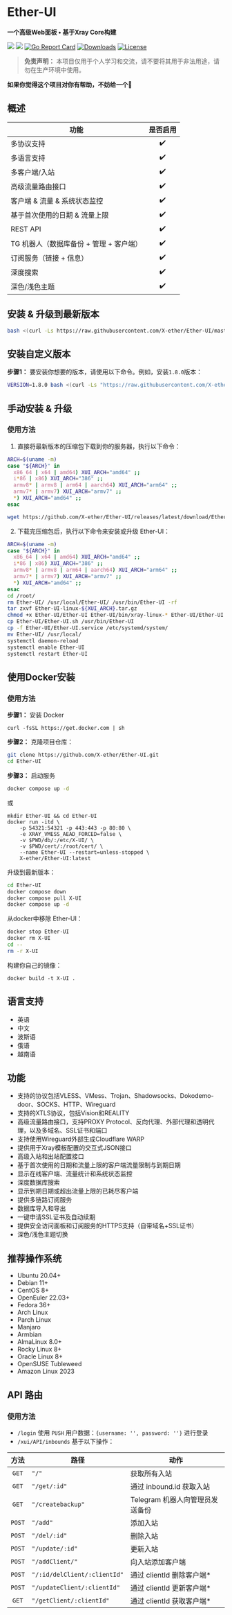 # Ether-UI
**一个高级Web面板 • 基于Xray Core构建**

![](https://img.shields.io/github/v/release/X-ether/Ether-UI.svg)
![](https://img.shields.io/docker/pulls/X-ether/Ether-UI.svg)
[![Go Report Card](https://goreportcard.com/badge/github.com/X-ether/Ether-UI)](https://goreportcard.com/report/github.com/X-ether/Ether-UI)
[![Downloads](https://img.shields.io/github/downloads/X-ether/Ether-UI/total.svg)](https://img.shields.io/github/downloads/X-ether/Ether-UI/total.svg)
[![License](https://img.shields.io/badge/license-GPL%20V3-blue.svg?longCache=true)](https://www.gnu.org/licenses/gpl-3.0.en.html)

> **免责声明：** 本项目仅用于个人学习和交流，请不要将其用于非法用途，请勿在生产环境中使用。

**如果你觉得这个项目对你有帮助，不妨给一个**:star2:

## 概述
| 功能                                   |      是否启用       |
| -------------------------------------- | :----------------: |
| 多协议支持                             | :heavy_check_mark: |
| 多语言支持                             | :heavy_check_mark: |
| 多客户端/入站                          | :heavy_check_mark: |
| 高级流量路由接口                       | :heavy_check_mark: |
| 客户端 & 流量 & 系统状态监控           | :heavy_check_mark: |
| 基于首次使用的日期 & 流量上限          | :heavy_check_mark: |
| REST API                               | :heavy_check_mark: |
| TG 机器人（数据库备份 + 管理 + 客户端）| :heavy_check_mark: |
| 订阅服务（链接 + 信息）                | :heavy_check_mark: |
| 深度搜索                               | :heavy_check_mark: |
| 深色/浅色主题                          | :heavy_check_mark: |

## 安装 & 升级到最新版本

```sh
bash <(curl -Ls https://raw.githubusercontent.com/X-ether/Ether-UI/master/install.sh)
```

## 安装自定义版本

**步骤1：** 要安装你想要的版本，请使用以下命令。例如，安装`1.8.0`版本：

```sh
VERSION=1.8.0 bash <(curl -Ls "https://raw.githubusercontent.com/X-ether/Ether-UI/refs/tags/$VERSION/install.sh") $VERSION
```

## 手动安装 & 升级

### 使用方法

1. 直接将最新版本的压缩包下载到你的服务器，执行以下命令：

```sh
ARCH=$(uname -m)
case "${ARCH}" in
  x86_64 | x64 | amd64) XUI_ARCH="amd64" ;;
  i*86 | x86) XUI_ARCH="386" ;;
  armv8* | armv8 | arm64 | aarch64) XUI_ARCH="arm64" ;;
  armv7* | armv7) XUI_ARCH="armv7" ;;
  *) XUI_ARCH="amd64" ;;
esac

wget https://github.com/X-ether/Ether-UI/releases/latest/download/Ether-UI-linux-${XUI_ARCH}.tar.gz
```

2. 下载完压缩包后，执行以下命令来安装或升级 Ether-UI：

```sh
ARCH=$(uname -m)
case "${ARCH}" in
  x86_64 | x64 | amd64) XUI_ARCH="amd64" ;;
  i*86 | x86) XUI_ARCH="386" ;;
  armv8* | armv8 | arm64 | aarch64) XUI_ARCH="arm64" ;;
  armv7* | armv7) XUI_ARCH="armv7" ;;
  *) XUI_ARCH="amd64" ;;
esac
cd /root/
rm Ether-UI/ /usr/local/Ether-UI/ /usr/bin/Ether-UI -rf
tar zxvf Ether-UI-linux-${XUI_ARCH}.tar.gz
chmod +x Ether-UI/Ether-UI Ether-UI/bin/xray-linux-* Ether-UI/Ether-UI.sh
cp Ether-UI/Ether-UI.sh /usr/bin/Ether-UI
cp -f Ether-UI/Ether-UI.service /etc/systemd/system/
mv Ether-UI/ /usr/local/
systemctl daemon-reload
systemctl enable Ether-UI
systemctl restart Ether-UI
```

## 使用Docker安装

### 使用方法

**步骤1：** 安装 Docker

```shell
curl -fsSL https://get.docker.com | sh
```

**步骤2：** 克隆项目仓库：

```sh
git clone https://github.com/X-ether/Ether-UI.git
cd Ether-UI
```

**步骤3：** 启动服务

```sh
docker compose up -d
```

或

```shell
mkdir Ether-UI && cd Ether-UI
docker run -itd \
    -p 54321:54321 -p 443:443 -p 80:80 \
    -e XRAY_VMESS_AEAD_FORCED=false \
    -v $PWD/db/:/etc/X-UI/ \
    -v $PWD/cert/:/root/cert/ \
    --name Ether-UI --restart=unless-stopped \
    X-ether/Ether-UI:latest
```

升级到最新版本：

```sh
cd Ether-UI
docker compose down
docker compose pull X-UI
docker compose up -d
```

从docker中移除 Ether-UI：

```sh
docker stop Ether-UI
docker rm X-UI
cd --
rm -r X-UI
```

构建你自己的镜像：

```shell
docker build -t X-UI .
```

## 语言支持

- 英语
- 中文
- 波斯语
- 俄语
- 越南语

## 功能

- 支持的协议包括VLESS、VMess、Trojan、Shadowsocks、Dokodemo-door、SOCKS、HTTP、Wireguard
- 支持的XTLS协议，包括Vision和REALITY
- 高级流量路由接口，支持PROXY Protocol、反向代理、外部代理和透明代理，以及多域名、SSL证书和端口
- 支持使用Wireguard外部生成Cloudflare WARP
- 提供用于Xray模板配置的交互式JSON接口
- 高级入站和出站配置接口
- 基于首次使用的日期和流量上限的客户端流量限制与到期日期
- 显示在线客户端、流量统计和系统状态监控
- 深度数据库搜索
- 显示到期日期或超出流量上限的已耗尽客户端
- 提供多链路订阅服务
- 数据库导入和导出
- 一键申请SSL证书及自动续期
- 提供安全访问面板和订阅服务的HTTPS支持（自带域名+SSL证书）
- 深色/浅色主题切换

## 推荐操作系统

- Ubuntu 20.04+
- Debian 11+
- CentOS 8+
- OpenEuler 22.03+
- Fedora 36+
- Arch Linux
- Parch Linux
- Manjaro
- Armbian
- AlmaLinux 8.0+
- Rocky Linux 8+
- Oracle Linux 8+
- OpenSUSE Tubleweed
- Amazon Linux 2023

## API 路由

### 使用方法

- `/login` 使用 `PUSH` 用户数据：`{username: '', password: ''}` 进行登录
- `/xui/API/inbounds` 基于以下操作：

| 方法 | 路径                                 | 动作                                     |
| :--: | ------------------------------------ | ---------------------------------------- |
| `GET`  | `"/"`                              | 获取所有入站                            |
| `GET`  | `"/get/:id"`                       | 通过 inbound.id 获取入站                 |
| `GET`  | `"/createbackup"`                  | Telegram 机器人向管理员发送备份          |
| `POST` | `"/add"`                           | 添加入站                                |
| `POST` | `"/del/:id"`                       | 删除入站                                |
| `POST` | `"/update/:id"`                    | 更新入站                                |
| `POST` | `"/addClient/"`                    | 向入站添加客户端                        |
| `POST` | `"/:id/delClient/:clientId"`       | 通过 clientId 删除客户端\*              |
| `POST` | `"/updateClient/:clientId"`        | 通过 clientId 更新客户端\*              |
| `GET`  | `"/getClient/:clientId"`           | 通过 clientId 获取客户端\*              |

